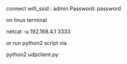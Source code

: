 connect wifi_ssid : admin    Password: password

on linux terminal 
 
netcat -u 192.168.4.1 3333

or run python2 script via

python2 udpclient.py